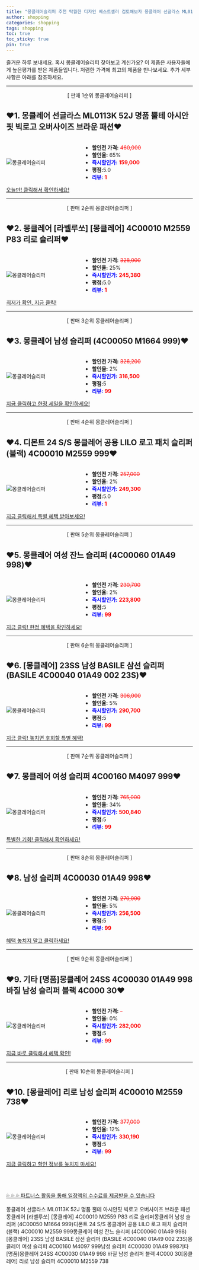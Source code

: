 ```yaml
---
title: "몽클레어슬리퍼 추천 탁월한 디자인 베스트셀러 검토해보자 몽클레어 선글라스 ML0113K 52J 명품"
author: shopping
categories: shopping
tags: shopping
toc: true
toc_sticky: true
pin: true
---
```

즐거운 하루 보내세요. 혹시 몽클레어슬리퍼 찾아보고 계신가요?  이 제품은 사용자들에게 높은평가를 받은 제품들입니다. 저렴한 가격에 최고의 제품을 만나보세요. 추가 세부 사항은 아래를 참조하세요.

---
<p class="toplist" style="margin: 0 auto; display: block; width: fit-content;">[ 판매 1순위 몽클레어슬리퍼 ]</p>

<h2><strong>❤️1. 몽클레어 선글라스 ML0113K 52J 명품 뿔테 아시안핏 빅로고 오버사이즈 브라운 패션❤️</strong></h2>

<div style="display: flex; align-items: center;">
    <div style="flex: 0.4;">
        <img src="https://thumbnail6.coupangcdn.com/thumbnails/remote/230x230ex/image/vendor_inventory/44bb/56b5c9a5239eb8e56f6d1ea36cfa1893a5f492cc608bce41787d7890c442.jpg" alt="몽클레어슬리퍼" style="max-width: 100%;">
    </div>
    <div style="flex: 0.6; margin-left: 10px;">
        <ul>
            <li><strong>할인전 가격:</strong> <del style="color: red;">460,000</del></li>
            <li><strong>할인율:</strong> 65%</li>
            <li><span style='color:blue'><strong>즉시할인가:</strong></span> <span style='color:red'><strong>159,000</strong></span></li>
            <li><strong>평점:</strong>5.0</li>
            <li><span style='color:blue'><strong>리뷰:</strong></span> <span style='color:red'><strong>1</strong></span></li>
        </ul>
    </div>
</div>
<div class="center">
    <a href="https://selin100587001.github.io?lptag=AF9450613&subid=githubio&pageKey=5387680465&traceid=V0-153&itemId=8024043972&vendorItemId=89031800895" class="myButton">
        오늘만! 클릭해서 확인하세요!
    </a>
</div>


---
<p class="toplist" style="margin: 0 auto; display: block; width: fit-content;">[ 판매 2순위 몽클레어슬리퍼 ]</p>

<h2><strong>❤️2. 몽클레어 [라벨루쏘] [몽클레어] 4C00010 M2559 P83 리로 슬리퍼❤️</strong></h2>

<div style="display: flex; align-items: center;">
    <div style="flex: 0.4;">
        <img src="https://thumbnail10.coupangcdn.com/thumbnails/remote/230x230ex/image/vendor_inventory/d8d8/a79cd638ce357c89488147c35033d55530807f8519ab6a29f31e26ca96be.jpg" alt="몽클레어슬리퍼" style="max-width: 100%;">
    </div>
    <div style="flex: 0.6; margin-left: 10px;">
        <ul>
            <li><strong>할인전 가격:</strong> <del style="color: red;">328,000</del></li>
            <li><strong>할인율:</strong> 25%</li>
            <li><span style='color:blue'><strong>즉시할인가:</strong></span> <span style='color:red'><strong>245,380</strong></span></li>
            <li><strong>평점:</strong>5.0</li>
            <li><span style='color:blue'><strong>리뷰:</strong></span> <span style='color:red'><strong>1</strong></span></li>
        </ul>
    </div>
</div>
<div class="center">
    <a href="https://selin100587001.github.io?lptag=AF9450613&subid=githubio&pageKey=7471336288&traceid=V0-153&itemId=19495984610&vendorItemId=90288433496" class="myButton">
        최저가 확인, 지금 클릭!
    </a>
</div>


---
<p class="toplist" style="margin: 0 auto; display: block; width: fit-content;">[ 판매 3순위 몽클레어슬리퍼 ]</p>

<h2><strong>❤️3. 몽클레어 남성 슬리퍼 (4C00050 M1664 999)❤️</strong></h2>

<div style="display: flex; align-items: center;">
    <div style="flex: 0.4;">
        <img src="https://thumbnail8.coupangcdn.com/thumbnails/remote/230x230ex/image/vendor_inventory/c1be/e2e2a9e827a4f172764779063ec6c1591cdf34ee937e6e4191251e110700.jpg" alt="몽클레어슬리퍼" style="max-width: 100%;">
    </div>
    <div style="flex: 0.6; margin-left: 10px;">
        <ul>
            <li><strong>할인전 가격:</strong> <del style="color: red;">326,200</del></li>
            <li><strong>할인율:</strong> 2%</li>
            <li><span style='color:blue'><strong>즉시할인가:</strong></span> <span style='color:red'><strong>316,500</strong></span></li>
            <li><strong>평점:</strong>5</li>
            <li><span style='color:blue'><strong>리뷰:</strong></span> <span style='color:red'><strong>99</strong></span></li>
        </ul>
    </div>
</div>
<div class="center">
    <a href="https://selin100587001.github.io?lptag=AF9450613&subid=githubio&pageKey=6596103539&traceid=V0-153&itemId=14903404759&vendorItemId=88316628808" class="myButton">
        지금 클릭하고 한정 세일을 확인하세요!
    </a>
</div>


---
<p class="toplist" style="margin: 0 auto; display: block; width: fit-content;">[ 판매 4순위 몽클레어슬리퍼 ]</p>

<h2><strong>❤️4. 디몬트 24 S/S 몽클레어 공용 LILO 로고 패치 슬리퍼(블랙) 4C00010 M2559 999❤️</strong></h2>

<div style="display: flex; align-items: center;">
    <div style="flex: 0.4;">
        <img src="https://thumbnail9.coupangcdn.com/thumbnails/remote/230x230ex/image/vendor_inventory/1dd7/b268aa63f5f71390592a0764a948c27d26dd00fc915042043ee575f8892b.jpg" alt="몽클레어슬리퍼" style="max-width: 100%;">
    </div>
    <div style="flex: 0.6; margin-left: 10px;">
        <ul>
            <li><strong>할인전 가격:</strong> <del style="color: red;">257,000</del></li>
            <li><strong>할인율:</strong> 2%</li>
            <li><span style='color:blue'><strong>즉시할인가:</strong></span> <span style='color:red'><strong>249,300</strong></span></li>
            <li><strong>평점:</strong>5.0</li>
            <li><span style='color:blue'><strong>리뷰:</strong></span> <span style='color:red'><strong>1</strong></span></li>
        </ul>
    </div>
</div>
<div class="center">
    <a href="https://selin100587001.github.io?lptag=AF9450613&subid=githubio&pageKey=7959305015&traceid=V0-153&itemId=22002482652&vendorItemId=89049997203" class="myButton">
        지금 클릭해서 특별 혜택 받아보세요!
    </a>
</div>


---
<p class="toplist" style="margin: 0 auto; display: block; width: fit-content;">[ 판매 5순위 몽클레어슬리퍼 ]</p>

<h2><strong>❤️5. 몽클레어 여성 잔느 슬리퍼 (4C00060 01A49 998)❤️</strong></h2>

<div style="display: flex; align-items: center;">
    <div style="flex: 0.4;">
        <img src="https://thumbnail10.coupangcdn.com/thumbnails/remote/230x230ex/image/vendor_inventory/ab97/a7be0aa1459c2658e1112c593e29257c446c82b0b40383fd64508e063f5f.jpg" alt="몽클레어슬리퍼" style="max-width: 100%;">
    </div>
    <div style="flex: 0.6; margin-left: 10px;">
        <ul>
            <li><strong>할인전 가격:</strong> <del style="color: red;">230,700</del></li>
            <li><strong>할인율:</strong> 2%</li>
            <li><span style='color:blue'><strong>즉시할인가:</strong></span> <span style='color:red'><strong>223,800</strong></span></li>
            <li><strong>평점:</strong>5</li>
            <li><span style='color:blue'><strong>리뷰:</strong></span> <span style='color:red'><strong>99</strong></span></li>
        </ul>
    </div>
</div>
<div class="center">
    <a href="https://selin100587001.github.io?lptag=AF9450613&subid=githubio&pageKey=6579453313&traceid=V0-153&itemId=14800053182&vendorItemId=88316624457" class="myButton">
        지금 클릭! 한정 혜택을 확인하세요!
    </a>
</div>


---
<p class="toplist" style="margin: 0 auto; display: block; width: fit-content;">[ 판매 6순위 몽클레어슬리퍼 ]</p>

<h2><strong>❤️6. [몽클레어] 23SS 남성 BASILE 삼선 슬리퍼 (BASILE 4C00040 01A49 002 23S)❤️</strong></h2>

<div style="display: flex; align-items: center;">
    <div style="flex: 0.4;">
        <img src="https://thumbnail9.coupangcdn.com/thumbnails/remote/230x230ex/image/vendor_inventory/ba13/d6ff848e69c026292d3ecfa56db8d24fb70ab9ca80819e011d33dbcec110.jpg" alt="몽클레어슬리퍼" style="max-width: 100%;">
    </div>
    <div style="flex: 0.6; margin-left: 10px;">
        <ul>
            <li><strong>할인전 가격:</strong> <del style="color: red;">306,000</del></li>
            <li><strong>할인율:</strong> 5%</li>
            <li><span style='color:blue'><strong>즉시할인가:</strong></span> <span style='color:red'><strong>290,700</strong></span></li>
            <li><strong>평점:</strong>5</li>
            <li><span style='color:blue'><strong>리뷰:</strong></span> <span style='color:red'><strong>99</strong></span></li>
        </ul>
    </div>
</div>
<div class="center">
    <a href="https://selin100587001.github.io?lptag=AF9450613&subid=githubio&pageKey=7240305719&traceid=V0-153&itemId=18394777607&vendorItemId=85549107836" class="myButton">
        지금 클릭! 놓치면 후회할 특별 혜택!
    </a>
</div>


---
<p class="toplist" style="margin: 0 auto; display: block; width: fit-content;">[ 판매 7순위 몽클레어슬리퍼 ]</p>

<h2><strong>❤️7. 몽클레어 여성 슬리퍼 4C00160 M4097 999❤️</strong></h2>

<div style="display: flex; align-items: center;">
    <div style="flex: 0.4;">
        <img src="https://thumbnail8.coupangcdn.com/thumbnails/remote/230x230ex/image/vendor_inventory/ff30/727f57eb22844ea1f3ee4d1a28a7e436a073c936c37a2e6b0edbf2639417.jpg" alt="몽클레어슬리퍼" style="max-width: 100%;">
    </div>
    <div style="flex: 0.6; margin-left: 10px;">
        <ul>
            <li><strong>할인전 가격:</strong> <del style="color: red;">765,000</del></li>
            <li><strong>할인율:</strong> 34%</li>
            <li><span style='color:blue'><strong>즉시할인가:</strong></span> <span style='color:red'><strong>500,840</strong></span></li>
            <li><strong>평점:</strong>5</li>
            <li><span style='color:blue'><strong>리뷰:</strong></span> <span style='color:red'><strong>99</strong></span></li>
        </ul>
    </div>
</div>
<div class="center">
    <a href="https://selin100587001.github.io?lptag=AF9450613&subid=githubio&pageKey=8204504425&traceid=V0-153&itemId=23529625901&vendorItemId=90559597410" class="myButton">
        특별한 기회! 클릭해서 확인하세요!
    </a>
</div>


---
<p class="toplist" style="margin: 0 auto; display: block; width: fit-content;">[ 판매 8순위 몽클레어슬리퍼 ]</p>

<h2><strong>❤️8. 남성 슬리퍼 4C00030 01A49 998❤️</strong></h2>

<div style="display: flex; align-items: center;">
    <div style="flex: 0.4;">
        <img src="https://thumbnail6.coupangcdn.com/thumbnails/remote/230x230ex/image/vendor_inventory/4ab4/50ebf0691153764ceb5d5d3fdc32cc01779d0ce913dc77238555927e5f09.jpg" alt="몽클레어슬리퍼" style="max-width: 100%;">
    </div>
    <div style="flex: 0.6; margin-left: 10px;">
        <ul>
            <li><strong>할인전 가격:</strong> <del style="color: red;">270,000</del></li>
            <li><strong>할인율:</strong> 5%</li>
            <li><span style='color:blue'><strong>즉시할인가:</strong></span> <span style='color:red'><strong>256,500</strong></span></li>
            <li><strong>평점:</strong>5</li>
            <li><span style='color:blue'><strong>리뷰:</strong></span> <span style='color:red'><strong>99</strong></span></li>
        </ul>
    </div>
</div>
<div class="center">
    <a href="https://selin100587001.github.io?lptag=AF9450613&subid=githubio&pageKey=7544584138&traceid=V0-153&itemId=19841093664&vendorItemId=89521846840" class="myButton">
        혜택 놓치지 말고 클릭하세요!
    </a>
</div>


---
<p class="toplist" style="margin: 0 auto; display: block; width: fit-content;">[ 판매 9순위 몽클레어슬리퍼 ]</p>

<h2><strong>❤️9. 기타 [명품]몽클레어 24SS 4C00030 01A49 998 바질 남성 슬리퍼 블랙 4C000 30❤️</strong></h2>

<div style="display: flex; align-items: center;">
    <div style="flex: 0.4;">
        <img src="https://thumbnail7.coupangcdn.com/thumbnails/remote/230x230ex/image/vendor_inventory/c56c/3b8edbc8202904cae08c668d72499cf46d133d462ad8cf1cfdf2354923bd.jpg" alt="몽클레어슬리퍼" style="max-width: 100%;">
    </div>
    <div style="flex: 0.6; margin-left: 10px;">
        <ul>
            <li><strong>할인전 가격:</strong> <del style="color: red;">-</del></li>
            <li><strong>할인율:</strong> 0%</li>
            <li><span style='color:blue'><strong>즉시할인가:</strong></span> <span style='color:red'><strong>282,000</strong></span></li>
            <li><strong>평점:</strong>5</li>
            <li><span style='color:blue'><strong>리뷰:</strong></span> <span style='color:red'><strong>99</strong></span></li>
        </ul>
    </div>
</div>
<div class="center">
    <a href="https://selin100587001.github.io?lptag=AF9450613&subid=githubio&pageKey=8053023056&traceid=V0-153&itemId=22590642375&vendorItemId=89660131849" class="myButton">
        지금 바로 클릭해서 혜택 확인!
    </a>
</div>


---
<p class="toplist" style="margin: 0 auto; display: block; width: fit-content;">[ 판매 10순위 몽클레어슬리퍼 ]</p>

<h2><strong>❤️10. [몽클레어] 리로 남성 슬리퍼 4C00010 M2559 738❤️</strong></h2>

<div style="display: flex; align-items: center;">
    <div style="flex: 0.4;">
        <img src="https://thumbnail8.coupangcdn.com/thumbnails/remote/230x230ex/image/vendor_inventory/e2b6/752920484cb15a976693456beed65175085f7fd8773456c958372b878a3f.jpg" alt="몽클레어슬리퍼" style="max-width: 100%;">
    </div>
    <div style="flex: 0.6; margin-left: 10px;">
        <ul>
            <li><strong>할인전 가격:</strong> <del style="color: red;">377,000</del></li>
            <li><strong>할인율:</strong> 12%</li>
            <li><span style='color:blue'><strong>즉시할인가:</strong></span> <span style='color:red'><strong>330,190</strong></span></li>
            <li><strong>평점:</strong>5</li>
            <li><span style='color:blue'><strong>리뷰:</strong></span> <span style='color:red'><strong>99</strong></span></li>
        </ul>
    </div>
</div>
<div class="center">
    <a href="https://selin100587001.github.io?lptag=AF9450613&subid=githubio&pageKey=7835685215&traceid=V0-153&itemId=21318640515&vendorItemId=90288499350" class="myButton">
        지금 클릭하고 할인 정보를 놓치지 마세요!
    </a>
</div>

<br><br><br>[💦 💦 💦 파트너스 활동을 통해 일정액의 수수료를 제공받을 수 있습니다](https://link.coupang.com/a/bcpT2c)<br><br>몽클레어 선글라스 ML0113K 52J 명품 뿔테 아시안핏 빅로고 오버사이즈 브라운 패션몽클레어 [라벨루쏘] [몽클레어] 4C00010 M2559 P83 리로 슬리퍼몽클레어 남성 슬리퍼 (4C00050 M1664 999)디몬트 24 S/S 몽클레어 공용 LILO 로고 패치 슬리퍼(블랙) 4C00010 M2559 999몽클레어 여성 잔느 슬리퍼 (4C00060 01A49 998)[몽클레어] 23SS 남성 BASILE 삼선 슬리퍼 (BASILE 4C00040 01A49 002 23S)몽클레어 여성 슬리퍼 4C00160 M4097 999남성 슬리퍼 4C00030 01A49 998기타 [명품]몽클레어 24SS 4C00030 01A49 998 바질 남성 슬리퍼 블랙 4C000 30[몽클레어] 리로 남성 슬리퍼 4C00010 M2559 738
